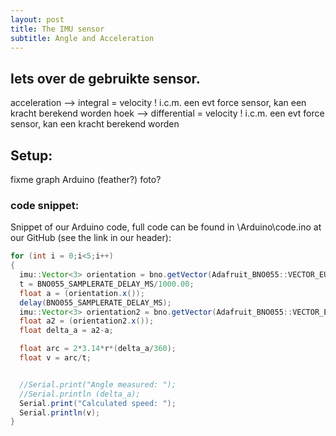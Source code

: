 ```yaml
---
layout: post
title: The IMU sensor
subtitle: Angle and Acceleration
---
```


## Iets over de gebruikte sensor.
acceleration --> integral = velocity
  ! i.c.m. een evt force sensor, kan een kracht berekend worden
hoek --> differential = velocity
  ! i.c.m. een evt force sensor, kan een kracht berekend worden

## Setup:
<img src="\Fitnesswheelchair\img\placeholder.png" alt="">fixme graph
Arduino (feather?) foto?

### code snippet:
Snippet of our Arduino code, full code can be found in \Arduino\code.ino at our GitHub (see the link in our header):
```java
for (int i = 0;i<5;i++)
{
  imu::Vector<3> orientation = bno.getVector(Adafruit_BNO055::VECTOR_EULER);
  t = BNO055_SAMPLERATE_DELAY_MS/1000.00;
  float a = (orientation.x());
  delay(BNO055_SAMPLERATE_DELAY_MS);
  imu::Vector<3> orientation2 = bno.getVector(Adafruit_BNO055::VECTOR_EULER);
  float a2 = (orientation2.x());
  float delta_a = a2-a;

  float arc = 2*3.14*r*(delta_a/360);
  float v = arc/t;


  //Serial.print("Angle measured: ");
  //Serial.println (delta_a);
  Serial.print("Calculated speed: ");
  Serial.println(v);
}
```
